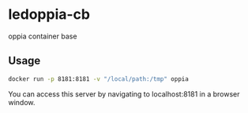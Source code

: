 # ledoppia-cb
oppia container base


## Usage

```bash
docker run -p 8181:8181 -v "/local/path:/tmp" oppia
```

You can access this server by navigating to localhost:8181 in a browser window.
